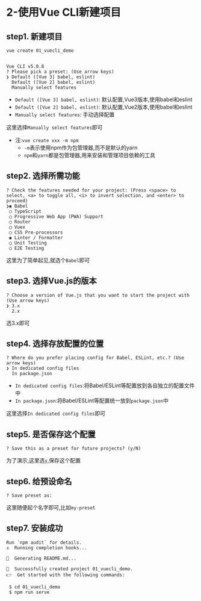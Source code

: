 # 2-使用Vue CLI新建项目

## step1. 新建项目

```
vue create 01_vuecli_demo


Vue CLI v5.0.8
? Please pick a preset: (Use arrow keys)
❯ Default ([Vue 3] babel, eslint) 
  Default ([Vue 2] babel, eslint) 
  Manually select features 
```

- `Default ([Vue 3] babel, eslint)`: 默认配置,Vue3版本,使用babel和eslint
- `Default ([Vue 2] babel, eslint)`: 默认配置,Vue2版本,使用babel和eslint
- `Manually select features`: 手动选择配置

这里选择`Manually select features`即可

- 注:`vue create xxx -m npm`
  - `-m`表示使用npm作为包管理器,而不是默认的yarn
  - `npm`和`yarn`都是包管理器,用来安装和管理项目依赖的工具

## step2. 选择所需功能

```
? Check the features needed for your project: (Press <space> to select, <a> to toggle all, <i> to invert selection, and <enter> to proceed)
❯◉ Babel
 ◯ TypeScript
 ◯ Progressive Web App (PWA) Support
 ◯ Router
 ◯ Vuex
 ◯ CSS Pre-processors
 ◉ Linter / Formatter
 ◯ Unit Testing
 ◯ E2E Testing
```

这里为了简单起见,就选个`Babel`即可

## step3. 选择Vue.js的版本

```
? Choose a version of Vue.js that you want to start the project with (Use arrow keys)
❯ 3.x 
  2.x 
```

选3.x即可

## step4. 选择存放配置的位置

```
? Where do you prefer placing config for Babel, ESLint, etc.? (Use arrow keys)
❯ In dedicated config files 
  In package.json 
```

- `In dedicated config files`:将Babel/ESLint等配置放到各自独立的配置文件中
- `In package.json`:将Babel/ESLint等配置统一放到`package.json`中

这里选择`In dedicated config files`即可

## step5. 是否保存这个配置

```
? Save this as a preset for future projects? (y/N) 
```

为了演示,这里选`y`,保存这个配置

## step6. 给预设命名

```
? Save preset as: 
```

这里随便起个名字即可,比如`my-preset`

## step7. 安装成功

```
Run `npm audit` for details.
⚓  Running completion hooks...

📄  Generating README.md...

🎉  Successfully created project 01_vuecli_demo.
👉  Get started with the following commands:

 $ cd 01_vuecli_demo
 $ npm run serve
```